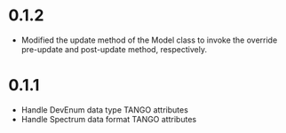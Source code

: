 # 0.1.2
* Modified the update method of the Model class to invoke the override pre-update
  and post-update method, respectively.

# 0.1.1
* Handle DevEnum data type TANGO attributes
* Handle Spectrum data format TANGO attributes
